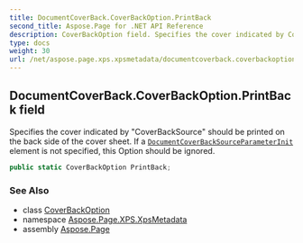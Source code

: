 ```yaml
---
title: DocumentCoverBack.CoverBackOption.PrintBack
second_title: Aspose.Page for .NET API Reference
description: CoverBackOption field. Specifies the cover indicated by CoverBackSource should be printed on the back side of the cover sheet. If a DocumentCoverBackSourceParameterInit element is not specified this Option should be ignored
type: docs
weight: 30
url: /net/aspose.page.xps.xpsmetadata/documentcoverback.coverbackoption/printback/
---
```

## DocumentCoverBack.CoverBackOption.PrintBack field

Specifies the cover indicated by "CoverBackSource" should be printed on the back side of the cover sheet. If a [`DocumentCoverBackSource`](../../documentcoverbacksource/)[`ParameterInit`](../../parameterinit/) element is not specified, this Option should be ignored.

```csharp
public static CoverBackOption PrintBack;
```

### See Also

* class [CoverBackOption](../)
* namespace [Aspose.Page.XPS.XpsMetadata](../../documentcoverback.coverbackoption/)
* assembly [Aspose.Page](../../../)


